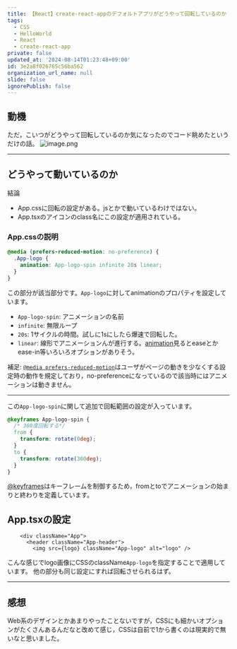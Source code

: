 ```yaml
---
title: 【React】create-react-appのデフォルトアプリがどうやって回転しているのか
tags:
  - CSS
  - HelloWorld
  - React
  - create-react-app
private: false
updated_at: '2024-08-14T01:23:48+09:00'
id: 3e2a8f026765c56ba562
organization_url_name: null
slide: false
ignorePublish: false
---
```

## 動機
ただ，こいつがどうやって回転しているのか気になったのでコード眺めたというだけの話。
![image.png](https://qiita-image-store.s3.ap-northeast-1.amazonaws.com/0/3718390/d474daf0-640b-980e-e672-bb61cda25ea4.png)

---

## どうやって動いているのか
結論
- App.cssに回転の設定がある。jsとかで動いているわけではない。
- App.tsxのアイコンのclass名にこの設定が適用されている。

### App.cssの説明

```App.css
@media (prefers-reduced-motion: no-preference) {
  .App-logo {
    animation: App-logo-spin infinite 20s linear;
  }
}
```
この部分が該当部分です。`App-logo`に対してanimationのプロパティを設定しています。
- `App-logo-spin`: アニメーションの名前
- `infinite`: 無限ループ
- `20s`: 1サイクルの時間。試しに1sにしたら爆速で回転した。
- `linear`: 線形でアニメーションんが進行する。[animation](https://developer.mozilla.org/ja/docs/Web/CSS/animation)見るとeaseとかease-in等いろいろオプションがありそう。

補足: [`@media prefers-reduced-motion`](https://developer.mozilla.org/ja/docs/Web/CSS/@media/prefers-reduced-motion)はユーザがページの動きを少なくする設定時の動作を規定しており，no-preferenceになっているので該当時にはアニメーションは動きません。

---

この`App-logo-spin`に関して追加で回転範囲の設定が入っています。

```App.css
@keyframes App-logo-spin {
  /* 360度回転する*/
  from {
    transform: rotate(0deg);
  }
  to {
    transform: rotate(360deg);
  }
}
```
[@keyframes](https://developer.mozilla.org/ja/docs/Web/CSS/@keyframes)はキーフレームを制御するため，fromとtoでアニメーションの始まりと終わりを定義しています。

## App.tsxの設定

```App.tsx
    <div className="App">
      <header className="App-header">
        <img src={logo} className="App-logo" alt="logo" />
```
こんな感じでlogo画像にCSSのclassName`App-logo`を指定することで適用しています。
他の部分も同じ設定にすれば回転させられるはず。

---

## 感想
Web系のデザインとかあまりやったことないですが，CSSにも細かいオプションがたくさんあるんだなと改めて感じ，CSSは自前で1から書くのは現実的で無いなと思いました。
